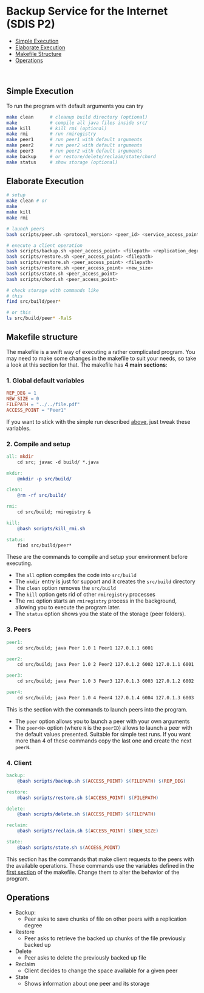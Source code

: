 # Backup Service for the Internet (SDIS P2)

- [Simple Execution](#simple-execution)
- [Elaborate Execution](#elaborate-execution)
- [Makefile Structure](#makefile-structure)
- [Operations](#operations)

<br>

## Simple Execution

To run the program with default arguments you can try

```bash
make clean      # cleanup build directory (optional)
make            # compile all java files inside src/
make kill       # kill rmi (optional)
make rmi        # run rmiregistry
make peer1      # run peer1 with default arguments
make peer2      # run peer2 with default arguments
make peer3      # run peer2 with default arguments
make backup     # or restore/delete/reclaim/state/chord
make status 	# show storage (optional)
```

## Elaborate Execution

```bash
# setup
make clean # or
make
make kill
make rmi

# launch peers
bash scripts/peer.sh <protocol_version> <peer_id> <service_access_point> <ip_address> <TCP_port> [<ip_address_of_other> <TCP_port_of_other>]

# execute a client operation
bash scripts/backup.sh <peer_access_point> <filepath> <replication_degree>
bash scripts/restore.sh <peer_access_point> <filepath>
bash scripts/restore.sh <peer_access_point> <filepath>
bash scripts/restore.sh <peer_access_point> <new_size>
bash scripts/state.sh <peer_access_point>
bash scripts/chord.sh <peer_access_point>

# check storage with commands like
# this
find src/build/peer*

# or this
ls src/build/peer* -RalS
```

## Makefile structure

The makefile is a swift way of executing a rather complicated program.
You may need to make some changes in the makefile to suit your needs, so take a look at this section for that. The makefile has **4 main sections**:

### 1. Global default variables

```makefile
REP_DEG = 1
NEW_SIZE = 0
FILEPATH = "../../file.pdf"
ACCESS_POINT = "Peer1"
```

If you want to stick with the simple run described [above](#simple-execution), just tweak these variables.

### 2. Compile and setup

```makefile
all: mkdir
	cd src; javac -d build/ *.java

mkdir:
	@mkdir -p src/build/

clean:
	@rm -rf src/build/

rmi:
	cd src/build; rmiregistry &

kill:
	@bash scripts/kill_rmi.sh

status:
	find src/build/peer*
```

These are the commands to compile and setup your environment before executing.

- The `all` option compiles the code into `src/build`
- The `mkdir` entry is just for support and it creates the `src/build` directory
- The `clean` option removes the `src/build`
- The `kill` option gets rid of other `rmiregistry` processes
- The `rmi` option starts an `rmiregistry` process in the background, allowing you to execute the program later.
- The `status` option shows you the state of the storage (peer folders).

### 3. Peers

```makefile
peer1:
	cd src/build; java Peer 1.0 1 Peer1 127.0.1.1 6001

peer2:
	cd src/build; java Peer 1.0 2 Peer2 127.0.1.2 6002 127.0.1.1 6001

peer3:
	cd src/build; java Peer 1.0 3 Peer3 127.0.1.3 6003 127.0.1.2 6002

peer4:
	cd src/build; java Peer 1.0 4 Peer4 127.0.1.4 6004 127.0.1.3 6003
```

This is the section with the commands to launch peers into the program.

- The `peer` option allows you to launch a peer with your own arguments
- The `peer<N>` option (where `N` is the `peerID`) allows to launch a peer with the default values presented. Suitable for simple test runs. If you want more than 4 of these commands copy the last one and create the next `peerN`.

### 4. Client

```makefile
backup:
	@bash scripts/backup.sh $(ACCESS_POINT) $(FILEPATH) $(REP_DEG)

restore:
	@bash scripts/restore.sh $(ACCESS_POINT) $(FILEPATH)

delete:
	@bash scripts/delete.sh $(ACCESS_POINT) $(FILEPATH)

reclaim:
	@bash scripts/reclaim.sh $(ACCESS_POINT) $(NEW_SIZE)

state:
	@bash scripts/state.sh $(ACCESS_POINT)
```

This section has the commands that make client requests to the peers with the available operations. These commands use the variables defined in the [first section](#makefile-structure) of the makefile. Change them to alter the behavior of the program.

## Operations

- Backup:
  - Peer asks to save chunks of file on other peers with a replication degree
- Restore
  - Peer asks to retrieve the backed up chunks of the file previously backed up
- Delete
  - Peer asks to delete the previously backed up file
- Reclaim
  - Client decides to change the space available for a given peer
- State
  - Shows information about one peer and its storage
